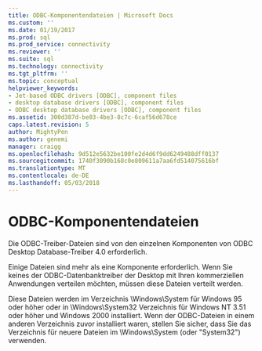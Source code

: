 ```yaml
---
title: ODBC-Komponentendateien | Microsoft Docs
ms.custom: ''
ms.date: 01/19/2017
ms.prod: sql
ms.prod_service: connectivity
ms.reviewer: ''
ms.suite: sql
ms.technology: connectivity
ms.tgt_pltfrm: ''
ms.topic: conceptual
helpviewer_keywords:
- Jet-based ODBC drivers [ODBC], component files
- desktop database drivers [ODBC], component files
- ODBC desktop database drivers [ODBC], component files
ms.assetid: 300d387d-be03-4be3-8c7c-6caf56d678ce
caps.latest.revision: 5
author: MightyPen
ms.author: genemi
manager: craigg
ms.openlocfilehash: 9d512e5632be100fe2d4d6f9dd6249488dff0137
ms.sourcegitcommit: 1740f3090b168c0e809611a7aa6fd514075616bf
ms.translationtype: MT
ms.contentlocale: de-DE
ms.lasthandoff: 05/03/2018
---
```

# <a name="odbc-component-files"></a>ODBC-Komponentendateien
Die ODBC-Treiber-Dateien sind von den einzelnen Komponenten von ODBC Desktop Database-Treiber 4.0 erforderlich.  
  
 Einige Dateien sind mehr als eine Komponente erforderlich. Wenn Sie keines der ODBC-Datenbanktreiber der Desktop mit Ihren kommerziellen Anwendungen verteilen möchten, müssen diese Dateien verteilt werden.  
  
 Diese Dateien werden im Verzeichnis \Windows\System für Windows 95 oder höher oder in \Windows\System32 Verzeichnis für Windows NT 3.51 oder höher und Windows 2000 installiert. Wenn der ODBC-Dateien in einem anderen Verzeichnis zuvor installiert waren, stellen Sie sicher, dass Sie das Verzeichnis für neuere Dateien im \Windows\System (oder "System32") verwenden.

